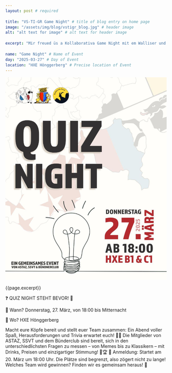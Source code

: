 ```yaml
---
layout: post # required

title: "VS-TI-GR Game Night" # title of blog entry on home page
image: "/assets/img/blog/vstigr_blog.jpg" # header image
alt: "alt text for image" # alt text for header image

excerpt: "Mir freued üs a Kollaborativa Game Night mit em Walliser und Tessiner Verein aazkünda!"

name: "Game Night" # Name of Event
day: "2025-03-27" # Day of Event
location: "HXE Hönggerberg" # Precise location of Event
---
```


<div class="row">
<div class="col-12 col-md-6 me-auto pb-sm-3">
<img src="/assets/img/blog/vstigr.jpg" alt="alt text for image" class="img-fluid rounded">
</div>
<div class="col-12 col-md-6">
<p>{{page.excerpt}}</p>
<p>❓ QUIZ NIGHT STEHT BEVOR! 🎉</p>
<p>📅 Wann? Donnerstag, 27. März, von 18:00 bis Mitternacht</p>
<p>📍 Wo? HXE Hönggerberg</p>
<p>Macht eure Köpfe bereit und stellt euer Team zusammen: Ein Abend voller Spaß, Herausforderungen und Trivia erwartet euch! 🧠✨
Die Mitglieder von ASTAZ, SSVT und dem Bünderclub sind bereit, sich in den unterschiedlichsten Fragen zu messen – von Memes bis zu Klassikern – mit Drinks, Preisen und einzigartiger Stimmung! 🍹🏆
📲 Anmeldung: Startet am 20. März um 18:00 Uhr. Die Plätze sind begrenzt, also zögert nicht zu lange!
Welches Team wird gewinnen? Finden wir es gemeinsam heraus! 👑</p>
</div>
</div>
